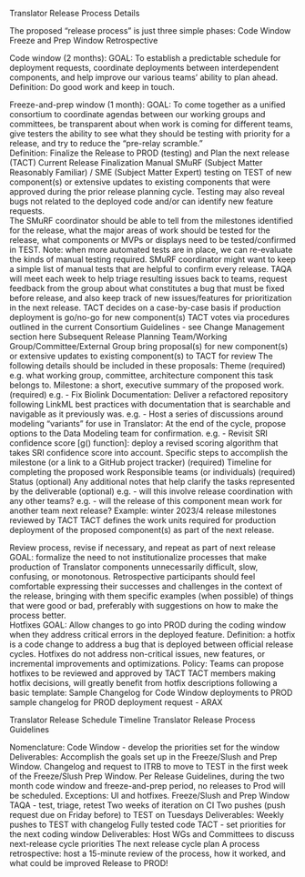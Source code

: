 Translator Release Process Details

The proposed “release process” is just three simple phases: 
Code Window
Freeze and Prep Window
Retrospective

Code window (2 months): 
GOAL: To establish a predictable schedule for deployment requests, coordinate deployments between interdependent components, and help improve our various teams’ ability to plan ahead.
Definition: Do good work and keep in touch. 

Freeze-and-prep window (1 month):
GOAL: To come together as a unified consortium to coordinate agendas between our working groups and committees, be transparent about when work is coming for different teams, give testers the ability to see what they should be testing with priority for a release, and try to reduce the “pre-relay scramble.”  
Definition: Finalize the Release to PROD (testing) and Plan the next release (TACT)
Current Release Finalization
Manual SMuRF (Subject Matter Reasonably Familiar) / SME (Subject Matter Expert) testing on TEST of new component(s) or extensive updates to existing components that were approved during the prior release planning cycle.  Testing may also reveal bugs not related to the deployed code and/or can identify new feature requests.  
The SMuRF coordinator should be able to tell from the milestones identified for the release, what the major areas of work should be tested for the release, what components or MVPs or displays need to be tested/confirmed in TEST.
Note: when more automated tests are in place, we can re-evaluate the kinds of manual testing required.
SMuRF coordinator might want to keep a simple list of manual tests that are helpful to confirm every release. 
TAQA will meet each week to help triage resulting issues back to teams, request feedback from the group about what constitutes a bug that must be fixed before release, and also keep track of new issues/features for prioritization in the next release.
TACT decides on a case-by-case basis if production deployment is go/no-go for new component(s)
TACT votes via procedures outlined in the current Consortium Guidelines - see Change Management section here
Subsequent Release Planning
Team/Working Group/Committee/External Group bring proposal(s) for new component(s) or extensive updates to existing component(s) to TACT for review
The following details should be included in these proposals:
Theme (required) 
e.g. what working group, committee, architecture component this task belongs to.
Milestone: a short, executive summary of the proposed work. (required)
e.g. - Fix Biolink Documentation: Deliver a refactored repository following LinkML best practices with documentation that is searchable and navigable as it previously was.
e.g. - Host a series of discussions around modeling “variants” for use in Translator: At the end of the cycle, propose options to the Data Modeling team for confirmation. 
e.g. - Revisit SRI confidence score [g() function]: deploy a revised scoring algorithm that takes SRI confidence score into account.
Specific steps to accomplish the milestone (or a link to a GitHub project tracker) (required)
Timeline for completing the proposed work
Responsible teams (or individuals) (required)
Status (optional)
Any additional notes that help clarify the tasks represented by the deliverable (optional)
e.g. - will this involve release coordination with any other teams? 
e.g. - will the release of this component mean work for another team next release? 
Example: winter 2023/4 release milestones reviewed by TACT
TACT defines the work units required for production deployment of the proposed component(s) as part of the next release.

Review process, revise if necessary, and repeat as part of next release
GOAL: formalize the need to not institutionalize processes that make production of Translator components unnecessarily difficult, slow, confusing, or monotonous.
Retrospective participants should feel comfortable expressing their successes and challenges in the context of the release, bringing with them specific examples (when possible) of things that were good or bad, preferably with suggestions on how to make the process better.  
Hotfixes
GOAL: Allow changes to go into PROD during the coding window when they address critical errors in the deployed feature.
Definition: a hotfix is a code change to address a bug that is deployed between official release cycles. Hotfixes do not address non-critical issues, new features, or incremental improvements and optimizations.
Policy: Teams can propose hotfixes to be reviewed and approved by TACT
TACT members making hotfix decisions, will greatly benefit from hotfix descriptions following a basic template:
Sample Changelog for Code Window deployments to PROD
sample changelog for PROD deployment request - ARAX

Translator Release Schedule Timeline
Translator Release Process Guidelines


Nomenclature:
Code Window - develop the priorities set for the window 
Deliverables:
Accomplish the goals set up in the Freeze/Slush and Prep Window.
Changelog and request to ITRB to move to TEST in the first week of the Freeze/Slush Prep Window. 
Per Release Guidelines, during the two month code window and freeze-and-prep period, no releases to Prod will be scheduled. Exceptions: UI and hotfixes. 
Freeze/Slush and Prep Window
TAQA - test, triage, retest 
Two weeks of iteration on CI
Two pushes (push request due on Friday before) to TEST on Tuesdays
Deliverables: 
Weekly pushes to TEST with changelog
Fully tested code
TACT - set priorities for the next coding window
Deliverables: 
Host WGs and Committees to discuss next-release cycle priorities
The next release cycle plan
A process retrospective: host a 15-minute review of the process, how it worked, and what could be improved
Release to PROD! 
